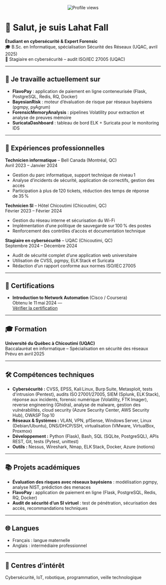 <!-- README.md de Lahat Fall – Profil GitHub -->

<p align="center">
  <img src="https://komarev.com/ghpvc/?username=lahat-fall&color=blue" alt="Profile views" />
</p>

# 👋 Salut, je suis **Lahat Fall**

**Étudiant en cybersécurité & Expert Forensic**  
🎓 B.Sc. en Informatique, spécialisation Sécurité des Réseaux (UQAC, avril 2025)  
🔬 Stagiaire en cybersécurité – audit ISO/IEC 27005 (UQAC)  

---

## 🔭 Je travaille actuellement sur

- **FlavoPay** : application de paiement en ligne conteneurisée (Flask, PostgreSQL, Redis, RQ, Docker)  
- **BayesianRisk** : moteur d’évaluation de risque par réseaux bayésiens (pgmpy, pyAgrum)  
- **ForensicMemoryAnalysis** : pipelines Volatility pour extraction et analyse de preuves mémoire  
- **SuricataDashboard** : tableau de bord ELK + Suricata pour le monitoring IDS  

---

## 💼 Expériences professionnelles

**Technicien informatique** – Bell Canada (Montréal, QC)  
Avril 2023 – Janvier 2024  
- Gestion du parc informatique, support technique de niveau 1  
- Analyse d’incidents de sécurité, application de correctifs, gestion des accès  
- Participation à plus de 120 tickets, réduction des temps de réponse de 35 %

**Technicien SI** – Hôtel Chicoutimi (Chicoutimi, QC)  
Février 2023 – Février 2024  
- Gestion du réseau interne et sécurisation du Wi-Fi  
- Implémentation d’une politique de sauvegarde sur 100 % des postes  
- Renforcement des contrôles d’accès et documentation technique

**Stagiaire en cybersécurité** – UQAC (Chicoutimi, QC)  
Septembre 2024 – Décembre 2024  
- Audit de sécurité complet d’une application web universitaire  
- Utilisation de CVSS, pgmpy, ELK Stack et Suricata  
- Rédaction d’un rapport conforme aux normes ISO/IEC 27005  

---

## 🏅 Certifications

- **Introduction to Network Automation** (Cisco / Coursera)  
  Obtenu le 11 mai 2024 —  
  [Vérifier la certification](https://coursera.org/share/27dfaef120cecd880a91702c8ae65c29)  

---

## 🎓 Formation

**Université du Québec à Chicoutimi (UQAC)**  
Baccalauréat en informatique – Spécialisation en sécurité des réseaux  
Prévu en avril 2025  

---

## 🛠️ Compétences techniques

- **Cybersécurité :** CVSS, EPSS, Kali Linux, Burp Suite, Metasploit, tests d'intrusion (Pentest), audits ISO 27001/27005, SIEM (Splunk, ELK Stack), réponse aux incidents, forensic numérique (Volatility, FTK Imager), reverse engineering (Ghidra), analyse de malware, gestion des vulnérabilités, cloud security (Azure Security Center, AWS Security Hub), OWASP Top 10  
- **Réseaux & Systèmes :** VLAN, VPN, pfSense, Windows Server, Linux (Debian/Ubuntu), DNS/DHCP/SSH, virtualisation (VMware, VirtualBox, Proxmox)  
- **Développement :** Python (Flask), Bash, SQL (SQLite, PostgreSQL), APIs REST, Git, tests (Pytest, unittest)  
- **Outils :** Nessus, Wireshark, Nmap, ELK Stack, Docker, Azure (notions)  

---

## 📚 Projets académiques

- **Évaluation des risques avec réseaux bayésiens** : modélisation pgmpy, analyse NIST, prédiction des menaces  
- **FlavoPay** : application de paiement en ligne (Flask, PostgreSQL, Redis, RQ, Docker)  
- **Audit de sécurité d’un SI virtuel** : test de pénétration, sécurisation des accès, recommandations techniques

---

## 🌐 Langues

- Français : langue maternelle  
- Anglais : intermédiaire professionnel

---

## 🎯 Centres d’intérêt

Cybersécurité, IoT, robotique, programmation, veille technologique
